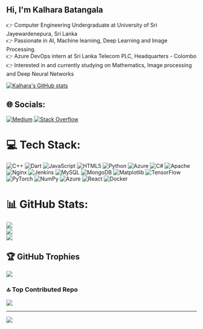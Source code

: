 ## Hi, I'm Kalhara Batangala

👉 Computer Engineering Undergraduate at University of Sri Jayewardenepura, Sri Lanka</br>
👉 Passionate in AI, Machine learning, Deep Learning and Image Processing.<br>
👉 Azure DevOps intern at Sri Lanka Telecom PLC, Headquarters - Colombo<br>
👉 Interested in and currently studying on Mathematics, Image processing and Deep Neural Networks<br>

[![Kalhara's GitHub stats](https://github-readme-stats.vercel.app/api?username=KalharaBatangala&show_icons=true&theme=tokyonight)](https://github.com/anuraghazra/github-readme-stats)



## 🌐 Socials:
[![Medium](https://img.shields.io/badge/Medium-12100E?logo=medium&logoColor=white)](https://medium.com/@kalharabatangala) [![Stack Overflow](https://img.shields.io/badge/-Stackoverflow-FE7A16?logo=stack-overflow&logoColor=white)](https://stackoverflow.com/users/22726751) 

# 💻 Tech Stack:
![C++](https://img.shields.io/badge/c++-%2300599C.svg?style=for-the-badge&logo=c%2B%2B&logoColor=white) ![Dart](https://img.shields.io/badge/dart-%230175C2.svg?style=for-the-badge&logo=dart&logoColor=white) ![JavaScript](https://img.shields.io/badge/javascript-%23323330.svg?style=for-the-badge&logo=javascript&logoColor=%23F7DF1E) ![HTML5](https://img.shields.io/badge/html5-%23E34F26.svg?style=for-the-badge&logo=html5&logoColor=white) ![Python](https://img.shields.io/badge/python-3670A0?style=for-the-badge&logo=python&logoColor=ffdd54) ![Azure](https://img.shields.io/badge/azure-%230072C6.svg?style=for-the-badge&logo=microsoftazure&logoColor=white) ![C#](https://img.shields.io/badge/c%23-%23239120.svg?style=for-the-badge&logo=csharp&logoColor=white) ![Apache](https://img.shields.io/badge/apache-%23D42029.svg?style=for-the-badge&logo=apache&logoColor=white) ![Nginx](https://img.shields.io/badge/nginx-%23009639.svg?style=for-the-badge&logo=nginx&logoColor=white) ![Jenkins](https://img.shields.io/badge/jenkins-%232C5263.svg?style=for-the-badge&logo=jenkins&logoColor=white) ![MySQL](https://img.shields.io/badge/mysql-4479A1.svg?style=for-the-badge&logo=mysql&logoColor=white) ![MongoDB](https://img.shields.io/badge/MongoDB-%234ea94b.svg?style=for-the-badge&logo=mongodb&logoColor=white) ![Matplotlib](https://img.shields.io/badge/Matplotlib-%23ffffff.svg?style=for-the-badge&logo=Matplotlib&logoColor=black) ![TensorFlow](https://img.shields.io/badge/TensorFlow-%23FF6F00.svg?style=for-the-badge&logo=TensorFlow&logoColor=white) ![PyTorch](https://img.shields.io/badge/PyTorch-%23EE4C2C.svg?style=for-the-badge&logo=PyTorch&logoColor=white) ![NumPy](https://img.shields.io/badge/numpy-%23013243.svg?style=for-the-badge&logo=numpy&logoColor=white) ![Azure](https://img.shields.io/badge/azure-%230072C6.svg?style=for-the-badge&logo=microsoftazure&logoColor=white) ![React](https://img.shields.io/badge/react-%2320232a.svg?style=for-the-badge&logo=react&logoColor=%2361DAFB) ![Docker](https://img.shields.io/badge/docker-%230db7ed.svg?style=for-the-badge&logo=docker&logoColor=white)
# 📊 GitHub Stats:
![](https://github-readme-stats.vercel.app/api?username=KalharaBatangala&theme=github_dark&hide_border=false&include_all_commits=false&count_private=false)<br/>
![](https://github-readme-streak-stats.herokuapp.com/?user=KalharaBatangala&theme=github_dark&hide_border=false)<br/>
![](https://github-readme-stats.vercel.app/api/top-langs/?username=KalharaBatangala&theme=github_dark&hide_border=false&include_all_commits=false&count_private=false&layout=compact)

## 🏆 GitHub Trophies
![](https://github-profile-trophy.vercel.app/?username=KalharaBatangala&theme=gruvbox&no-frame=false&no-bg=true&margin-w=4)

### 🔝 Top Contributed Repo
![](https://github-contributor-stats.vercel.app/api?username=KalharaBatangala&limit=5&theme=blue-green&combine_all_yearly_contributions=true)

---
[![](https://visitcount.itsvg.in/api?id=KalharaBatangala&icon=0&color=8)](https://visitcount.itsvg.in)

<!-- Proudly created with GPRM ( https://gprm.itsvg.in ) -->
